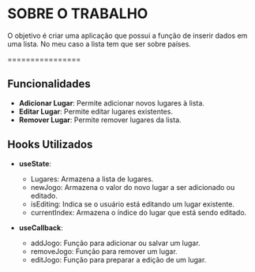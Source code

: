 SOBRE O TRABALHO
=================

O objetivo é criar uma aplicação que possui a função de inserir dados em uma lista. No meu caso a lista tem que ser sobre países.

================

## Funcionalidades

- **Adicionar Lugar**: Permite adicionar novos lugares à lista.
- **Editar Lugar**: Permite editar lugares existentes.
- **Remover Lugar**: Permite remover lugares da lista.

## Hooks Utilizados

- **useState**:
  - Lugares: Armazena a lista de lugares.
  - newJogo: Armazena o valor do novo lugar a ser adicionado ou editado.
  - isEditing: Indica se o usuário está editando um lugar existente.
  - currentIndex: Armazena o índice do lugar que está sendo editado.

- **useCallback**:
  - addJogo: Função para adicionar ou salvar um lugar.
  - removeJogo: Função para remover um lugar.
  - editJogo: Função para preparar a edição de um lugar.
